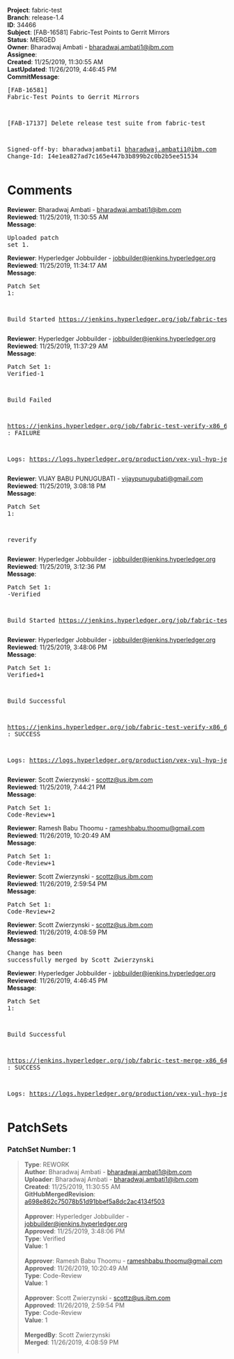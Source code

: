 <strong>Project</strong>: fabric-test<br><strong>Branch</strong>: release-1.4<br><strong>ID</strong>: 34466<br><strong>Subject</strong>: [FAB-16581] Fabric-Test Points to Gerrit Mirrors<br><strong>Status</strong>: MERGED<br><strong>Owner</strong>: Bharadwaj Ambati - bharadwaj.ambati1@ibm.com<br><strong>Assignee</strong>:<br><strong>Created</strong>: 11/25/2019, 11:30:55 AM<br><strong>LastUpdated</strong>: 11/26/2019, 4:46:45 PM<br><strong>CommitMessage</strong>:<br><pre>[FAB-16581] Fabric-Test Points to Gerrit Mirrors

[FAB-17137] Delete release test suite from fabric-test

Signed-off-by: bharadwajambati1 <bharadwaj.ambati1@ibm.com>
Change-Id: I4e1ea827ad7c165e447b3b899b2c0b2b5ee51534
</pre><h1>Comments</h1><strong>Reviewer</strong>: Bharadwaj Ambati - bharadwaj.ambati1@ibm.com<br><strong>Reviewed</strong>: 11/25/2019, 11:30:55 AM<br><strong>Message</strong>: <pre>Uploaded patch set 1.</pre><strong>Reviewer</strong>: Hyperledger Jobbuilder - jobbuilder@jenkins.hyperledger.org<br><strong>Reviewed</strong>: 11/25/2019, 11:34:17 AM<br><strong>Message</strong>: <pre>Patch Set 1:

Build Started https://jenkins.hyperledger.org/job/fabric-test-verify-x86_64/4137/</pre><strong>Reviewer</strong>: Hyperledger Jobbuilder - jobbuilder@jenkins.hyperledger.org<br><strong>Reviewed</strong>: 11/25/2019, 11:37:29 AM<br><strong>Message</strong>: <pre>Patch Set 1: Verified-1

Build Failed 

https://jenkins.hyperledger.org/job/fabric-test-verify-x86_64/4137/ : FAILURE

Logs: https://logs.hyperledger.org/production/vex-yul-hyp-jenkins-3/fabric-test-verify-x86_64/4137</pre><strong>Reviewer</strong>: VIJAY BABU PUNUGUBATI - vijaypunugubati@gmail.com<br><strong>Reviewed</strong>: 11/25/2019, 3:08:18 PM<br><strong>Message</strong>: <pre>Patch Set 1:

reverify</pre><strong>Reviewer</strong>: Hyperledger Jobbuilder - jobbuilder@jenkins.hyperledger.org<br><strong>Reviewed</strong>: 11/25/2019, 3:12:36 PM<br><strong>Message</strong>: <pre>Patch Set 1: -Verified

Build Started https://jenkins.hyperledger.org/job/fabric-test-verify-x86_64/4146/</pre><strong>Reviewer</strong>: Hyperledger Jobbuilder - jobbuilder@jenkins.hyperledger.org<br><strong>Reviewed</strong>: 11/25/2019, 3:48:06 PM<br><strong>Message</strong>: <pre>Patch Set 1: Verified+1

Build Successful 

https://jenkins.hyperledger.org/job/fabric-test-verify-x86_64/4146/ : SUCCESS

Logs: https://logs.hyperledger.org/production/vex-yul-hyp-jenkins-3/fabric-test-verify-x86_64/4146</pre><strong>Reviewer</strong>: Scott Zwierzynski - scottz@us.ibm.com<br><strong>Reviewed</strong>: 11/25/2019, 7:44:21 PM<br><strong>Message</strong>: <pre>Patch Set 1: Code-Review+1</pre><strong>Reviewer</strong>: Ramesh Babu Thoomu - rameshbabu.thoomu@gmail.com<br><strong>Reviewed</strong>: 11/26/2019, 10:20:49 AM<br><strong>Message</strong>: <pre>Patch Set 1: Code-Review+1</pre><strong>Reviewer</strong>: Scott Zwierzynski - scottz@us.ibm.com<br><strong>Reviewed</strong>: 11/26/2019, 2:59:54 PM<br><strong>Message</strong>: <pre>Patch Set 1: Code-Review+2</pre><strong>Reviewer</strong>: Scott Zwierzynski - scottz@us.ibm.com<br><strong>Reviewed</strong>: 11/26/2019, 4:08:59 PM<br><strong>Message</strong>: <pre>Change has been successfully merged by Scott Zwierzynski</pre><strong>Reviewer</strong>: Hyperledger Jobbuilder - jobbuilder@jenkins.hyperledger.org<br><strong>Reviewed</strong>: 11/26/2019, 4:46:45 PM<br><strong>Message</strong>: <pre>Patch Set 1:

Build Successful 

https://jenkins.hyperledger.org/job/fabric-test-merge-x86_64/905/ : SUCCESS

Logs: https://logs.hyperledger.org/production/vex-yul-hyp-jenkins-3/fabric-test-merge-x86_64/905</pre><h1>PatchSets</h1><h3>PatchSet Number: 1</h3><blockquote><strong>Type</strong>: REWORK<br><strong>Author</strong>: Bharadwaj Ambati - bharadwaj.ambati1@ibm.com<br><strong>Uploader</strong>: Bharadwaj Ambati - bharadwaj.ambati1@ibm.com<br><strong>Created</strong>: 11/25/2019, 11:30:55 AM<br><strong>GitHubMergedRevision</strong>: [a698e862c75078b51d91bbef5a8dc2ac4134f503](https://github.com/hyperledger-gerrit-archive/fabric-test/commit/a698e862c75078b51d91bbef5a8dc2ac4134f503)<br><br><strong>Approver</strong>: Hyperledger Jobbuilder - jobbuilder@jenkins.hyperledger.org<br><strong>Approved</strong>: 11/25/2019, 3:48:06 PM<br><strong>Type</strong>: Verified<br><strong>Value</strong>: 1<br><br><strong>Approver</strong>: Ramesh Babu Thoomu - rameshbabu.thoomu@gmail.com<br><strong>Approved</strong>: 11/26/2019, 10:20:49 AM<br><strong>Type</strong>: Code-Review<br><strong>Value</strong>: 1<br><br><strong>Approver</strong>: Scott Zwierzynski - scottz@us.ibm.com<br><strong>Approved</strong>: 11/26/2019, 2:59:54 PM<br><strong>Type</strong>: Code-Review<br><strong>Value</strong>: 1<br><br><strong>MergedBy</strong>: Scott Zwierzynski<br><strong>Merged</strong>: 11/26/2019, 4:08:59 PM<br><br></blockquote>
